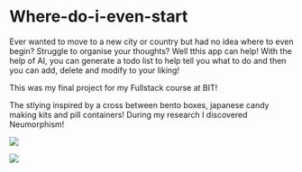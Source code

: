 # Where-do-i-even-start

Ever wanted to move to a new city or country but had no idea where to even begin? Struggle to organise your thoughts? Well tthis app can help!
With the help of AI, you can generate a todo list to help tell you what to do and then you can add, delete and modify to your liking!

This was my final project for my Fullstack course at BIT!

The stlying inspired by a cross between bento boxes, japanese candy making kits and pill containers! During my research I discovered Neumorphism!

<img src="https://images.unsplash.com/photo-1596463059283-da257325bab8?q=80&w=1170&auto=format&fit=crop&ixlib=rb-4.0.3&ixid=M3wxMjA3fDB8MHxwaG90by1wYWdlfHx8fGVufDB8fHx8fA%3D%3D"></img>


<img src="https://i.ytimg.com/vi/7Vd_AXGYAqo/maxresdefault.jpg"></img>
